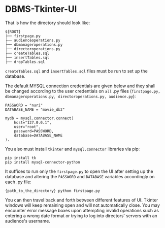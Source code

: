 # DBMS-Tkinter-UI

That is how the directory should look like: 

```
${ROOT}
├── firstpage.py
├── audienceoperations.py
├── dbmanageroperations.py
├── directoroperations.py
├── createTables.sql
├── insertTables.sql
├── dropTables.sql
```

`createTables.sql` and `insertTables.sql` files must be run to set up the database. 

The default MYSQL connection credentials are given below and they shall be changed according to the user credentials on `all` .py files (`firstpage.py, dbmanageroperations.py, directoroperations.py, audience.py`):


```
PASSWORD = "nuri"
DATABASE_NAME = "movie_db2"

mydb = mysql.connector.connect(
    host="127.0.0.1",
    user="root",
    password=PASSWORD,
    database=DATABASE_NAME
).
```

You also must install `tkinter` and `mysql.connector` libraries via pip:

```
pip install tk
pip install mysql-connector-python
```


It suffices to run only the `firstpage.py` to open the UI after setting up the database and altering the `PASSWORD` and `DATABASE` variables accordingly on each .py file:

`{path_to_the_directory} python firstpage.py`

You can then travel back and forth between different features of UI. Tkinter windows will keep remaining open and will not automatically close. You may encounter error message boxes upon attempting invalid operations such as entering a wrong date format or trying to log into directors' servers with an audience's username.

